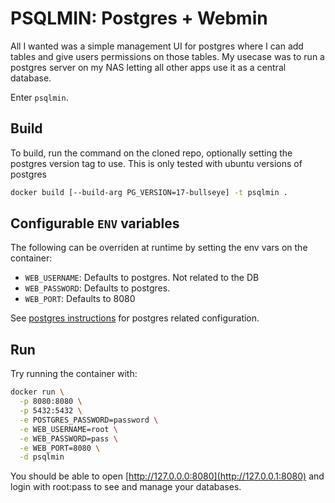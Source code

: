 # PSQLMIN: Postgres + Webmin

All I wanted was a simple management UI for postgres where I can add tables and give users permissions on those tables.
My usecase was to run a postgres server on my NAS letting all other apps use it as a central database.

Enter `psqlmin`.

## Build

To build, run the command on the cloned repo, optionally setting the postgres version tag to use. This is only tested with ubuntu versions of postgres

```bash
docker build [--build-arg PG_VERSION=17-bullseye] -t psqlmin .
```

## Configurable `ENV` variables

The following can be overriden at runtime by setting the env vars on the container:

* `WEB_USERNAME`: Defaults to postgres. Not related to the DB
* `WEB_PASSWORD`: Defaults to postgres.
* `WEB_PORT`: Defaults to 8080

See [postgres instructions](https://hub.docker.com/_/postgres) for postgres related configuration.

## Run

Try running the container with:

```bash
docker run \
  -p 8080:8080 \
  -p 5432:5432 \
  -e POSTGRES_PASSWORD=password \
  -e WEB_USERNAME=root \
  -e WEB_PASSWORD=pass \
  -e WEB_PORT=8080 \
  -d psqlmin
```

You should be able to open [http://127.0.0.0:8080](http://127.0.0.1:8080) and login with root:pass to see and manage your databases.

